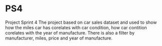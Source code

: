 # PS4
Project Sprint 4
The project based on car sales dataset and used to
show how the miles car has corelates with car condition,
how car contition corelates with the year of manufacture.
There is also a filter by manufacturer, miles, price and year of manufacture. 